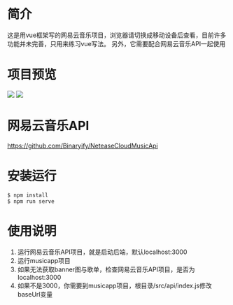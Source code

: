 # 简介
这是用vue框架写的网易云音乐项目，浏览器请切换成移动设备后查看，目前许多功能并未完善，只用来练习vue写法。
另外，它需要配合网易云音乐API一起使用

# 项目预览
<img src="https://diyulan.me/img/content_musicApp1.webp">
<img src="https://diyulan.me/img/content_musicApp2.webp">

# 网易云音乐API
https://github.com/Binaryify/NeteaseCloudMusicApi

# 安装运行
```
$ npm install
$ npm run serve
```

# 使用说明
1. 运行网易云音乐API项目，就是启动后端，默认localhost:3000
2. 运行musicapp项目
3. 如果无法获取banner图与歌单，检查网易云音乐API项目，是否为localhost:3000
4. 如果不是3000，你需要到musicapp项目，根目录/src/api/index.js修改baseUrl变量
